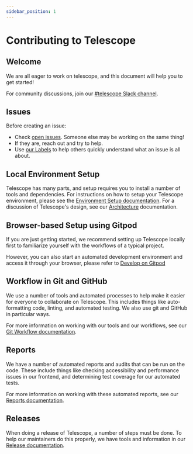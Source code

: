 ```yaml
---
sidebar_position: 1
---
```


# Contributing to Telescope

## Welcome

We are all eager to work on telescope, and this document will help you to get started!

For community discussions, join our [#telescope Slack channel](https://seneca-open-source.slack.com/archives/CS5DGCAE5).

## Issues

Before creating an issue:

- Check [open issues](https://github.com/Seneca-CDOT/telescope/issues). Someone else may be working on the same thing!
- If they are, reach out and try to help.
- Use [our Labels](https://github.com/Seneca-CDOT/telescope/labels) to help others quickly understand what an issue is all about.

## Local Environment Setup

Telescope has many parts, and setup requires you to install a number of tools
and dependencies. For instructions on how to setup your Telescope environment, please see
the [Environment Setup documentation](../getting-started/environment-setup.md). For a discussion of Telescope's design, see our [Architecture](architecture.md) documentation.

## Browser-based Setup using Gitpod

If you are just getting started, we recommend setting up Telescope locally first
to familiarize yourself with the workflows of a typical project.

However, you can also start an automated development environment and access it
through your browser, please refer to [Develop on Gitpod](https://github.com/Seneca-CDOT/telescope/blob/master/docs/gitpod.md)

## Workflow in Git and GitHub

We use a number of tools and automated processes to help make it easier for
everyone to collaborate on Telescope. This includes things like auto-formatting
code, linting, and automated testing. We also use git and GitHub in particular
ways.

For more information on working with our tools and our workflows, see our [Git Workflow documentation](git-workflow.md).

## Reports

We have a number of automated reports and audits that can be run on the code.
These include things like checking accessibility and performance issues in our
frontend, and determining test coverage for our automated tests.

For more information on working with these automated reports, see our [Reports documentation](reports.md).

## Releases

When doing a release of Telescope, a number of steps must be done. To help our
maintainers do this properly, we have tools and information in our [Release documentation](release.md).
